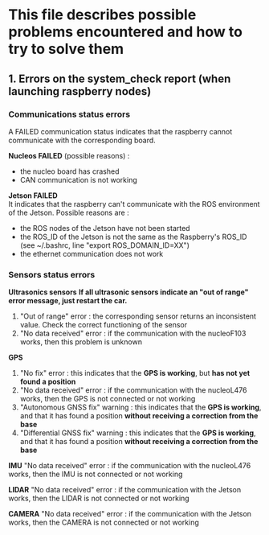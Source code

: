 
# This file describes possible problems encountered and how to try to solve them

## 1. Errors on the system_check report (when launching raspberry nodes)

### Communications status errors
A FAILED communication status indicates that the raspberry cannot communicate with the corresponding board.

**Nucleos FAILED** (possible reasons) :
* the nucleo board has crashed 
* CAN communication is not working

**Jetson FAILED**\
It indicates that the raspberry can't communicate with the ROS environment of the Jetson. 
Possible reasons are : 
* the ROS nodes of the Jetson have not been started 
* the ROS_ID of the Jetson is not the same as the Raspberry's ROS_ID (see ~/.bashrc, line "export ROS_DOMAIN_ID=XX")
* the ethernet communication does not work 

### Sensors status errors

**Ultrasonics sensors**
**If all ultrasonic sensors indicate an "out of range" error message, just restart the car.**

1. "Out of range" error : the corresponding sensor returns an inconsistent value. Check the correct functioning of the sensor
2. "No data received" error : if the communication with the nucleoF103 works, then this problem is unknown

**GPS**
1. "No fix" error : this indicates that the **GPS is working**, but **has not yet found a position**
2. "No data received" error : if the communication with the nucleoL476 works, then the GPS is not connected or not working
3. "Autonomous GNSS fix" warning : this indicates that the **GPS is working**, and that it has found a position **without receiving a correction from the base**
4. "Differential GNSS fix" warning : this indicates that the **GPS is working**, and that it has found a position **without receiving a correction from the base**

**IMU**
"No data received" error : if the communication with the nucleoL476 works, then the IMU is not connected or not working

**LIDAR**
"No data received" error : if the communication with the Jetson works, then the LIDAR is not connected or not working

**CAMERA**
"No data received" error : if the communication with the Jetson works, then the CAMERA is not connected or not working
